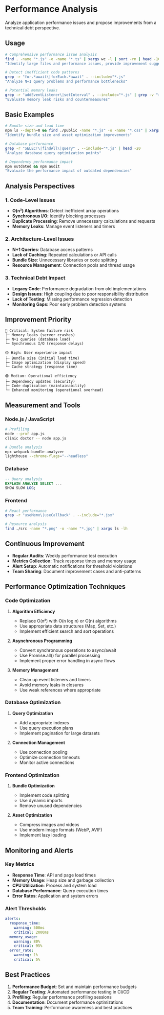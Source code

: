 # Performance Analysis

Analyze application performance issues and propose improvements from a technical debt perspective.

## Usage

```bash
# Comprehensive performance issue analysis
find . -name "*.js" -o -name "*.ts" | xargs wc -l | sort -rn | head -10
"Identify large files and performance issues, provide improvement suggestions"

# Detect inefficient code patterns
grep -r "for.*await\|forEach.*await" . --include="*.js"
"Analyze N+1 query problems and performance bottlenecks"

# Potential memory leaks
grep -r "addEventListener\|setInterval" . --include="*.js" | grep -v "removeEventListener\|clearInterval"
"Evaluate memory leak risks and countermeasures"
```

## Basic Examples

```bash
# Bundle size and load time
npm ls --depth=0 && find ./public -name "*.js" -o -name "*.css" | xargs ls -lh
"Identify bundle size and asset optimization improvements"

# Database performance
grep -r "SELECT\|findAll\|query" . --include="*.js" | head -20
"Analyze database query optimization points"

# Dependency performance impact
npm outdated && npm audit
"Evaluate the performance impact of outdated dependencies"
```

## Analysis Perspectives

### 1. Code-Level Issues

- **O(n²) Algorithms**: Detect inefficient array operations
- **Synchronous I/O**: Identify blocking processes
- **Duplicate Processing**: Remove unnecessary calculations and requests
- **Memory Leaks**: Manage event listeners and timers

### 2. Architecture-Level Issues

- **N+1 Queries**: Database access patterns
- **Lack of Caching**: Repeated calculations or API calls
- **Bundle Size**: Unnecessary libraries or code splitting
- **Resource Management**: Connection pools and thread usage

### 3. Technical Debt Impact

- **Legacy Code**: Performance degradation from old implementations
- **Design Issues**: High coupling due to poor responsibility distribution
- **Lack of Testing**: Missing performance regression detection
- **Monitoring Gaps**: Poor early problem detection systems

## Improvement Priority

```
🔴 Critical: System failure risk
├─ Memory leaks (server crashes)
├─ N+1 queries (database load)
└─ Synchronous I/O (response delays)

🟡 High: User experience impact
├─ Bundle size (initial load time)
├─ Image optimization (display speed)
└─ Cache strategy (response time)

🟢 Medium: Operational efficiency
├─ Dependency updates (security)
├─ Code duplication (maintainability)
└─ Enhanced monitoring (operational overhead)
```

## Measurement and Tools

### Node.js / JavaScript

```bash
# Profiling
node --prof app.js
clinic doctor -- node app.js

# Bundle analysis
npx webpack-bundle-analyzer
lighthouse --chrome-flags="--headless"
```

### Database

```sql
-- Query analysis
EXPLAIN ANALYZE SELECT ...
SHOW SLOW LOG;
```

### Frontend

```bash
# React performance
grep -r "useMemo\|useCallback" . --include="*.jsx"

# Resource analysis
find ./src -name "*.png" -o -name "*.jpg" | xargs ls -lh
```

## Continuous Improvement

- **Regular Audits**: Weekly performance test execution
- **Metrics Collection**: Track response times and memory usage
- **Alert Setup**: Automatic notifications for threshold violations
- **Team Sharing**: Document improvement cases and anti-patterns

## Performance Optimization Techniques

### Code Optimization

1. **Algorithm Efficiency**
   - Replace O(n²) with O(n log n) or O(n) algorithms
   - Use appropriate data structures (Map, Set, etc.)
   - Implement efficient search and sort operations

2. **Asynchronous Programming**
   - Convert synchronous operations to async/await
   - Use Promise.all() for parallel processing
   - Implement proper error handling in async flows

3. **Memory Management**
   - Clean up event listeners and timers
   - Avoid memory leaks in closures
   - Use weak references where appropriate

### Database Optimization

1. **Query Optimization**
   - Add appropriate indexes
   - Use query execution plans
   - Implement pagination for large datasets

2. **Connection Management**
   - Use connection pooling
   - Optimize connection timeouts
   - Monitor active connections

### Frontend Optimization

1. **Bundle Optimization**
   - Implement code splitting
   - Use dynamic imports
   - Remove unused dependencies

2. **Asset Optimization**
   - Compress images and videos
   - Use modern image formats (WebP, AVIF)
   - Implement lazy loading

## Monitoring and Alerts

### Key Metrics

- **Response Time**: API and page load times
- **Memory Usage**: Heap size and garbage collection
- **CPU Utilization**: Process and system load
- **Database Performance**: Query execution times
- **Error Rates**: Application and system errors

### Alert Thresholds

```yaml
alerts:
  response_time:
    warning: 500ms
    critical: 2000ms
  memory_usage:
    warning: 80%
    critical: 95%
  error_rate:
    warning: 1%
    critical: 5%
```

## Best Practices

1. **Performance Budget**: Set and maintain performance budgets
2. **Regular Testing**: Automated performance testing in CI/CD
3. **Profiling**: Regular performance profiling sessions
4. **Documentation**: Document performance optimizations
5. **Team Training**: Performance awareness and best practices